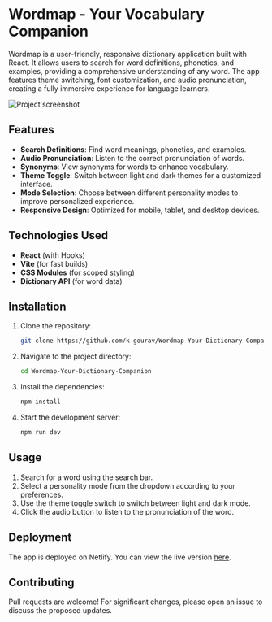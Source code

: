 # Wordmap - Your Vocabulary Companion

Wordmap is a user-friendly, responsive dictionary application built with React. It allows users to search for word definitions, phonetics, and examples, providing a comprehensive understanding of any word. The app features theme switching, font customization, and audio pronunciation, creating a fully immersive experience for language learners. <br />

![Project screenshot](https://github.com/user-attachments/assets/34c28c80-32d7-4aff-baae-dca32ff092d8)

## Features

- **Search Definitions**: Find word meanings, phonetics, and examples.
- **Audio Pronunciation**: Listen to the correct pronunciation of words.
- **Synonyms**: View synonyms for words to enhance vocabulary.
- **Theme Toggle**: Switch between light and dark themes for a customized interface.
- **Mode Selection**: Choose between different personality modes to improve personalized experience.
- **Responsive Design**: Optimized for mobile, tablet, and desktop devices.

## Technologies Used

- **React** (with Hooks)
- **Vite** (for fast builds)
- **CSS Modules** (for scoped styling)
- **Dictionary API** (for word data)

## Installation

1. Clone the repository:
    ```bash
    git clone https://github.com/k-gourav/Wordmap-Your-Dictionary-Companion.git
    ```
2. Navigate to the project directory:
    ```bash
    cd Wordmap-Your-Dictionary-Companion
    ```
3. Install the dependencies:
    ```bash
    npm install
    ```
4. Start the development server:
    ```bash
    npm run dev
    ```

## Usage

1. Search for a word using the search bar.
2. Select a personality mode from the dropdown according to your preferences.
3. Use the theme toggle switch to switch between light and dark mode.
4. Click the audio button to listen to the pronunciation of the word.

## Deployment

The app is deployed on Netlify. You can view the live version [here](https://wordmap.netlify.app).

## Contributing

Pull requests are welcome! For significant changes, please open an issue to discuss the proposed updates.
